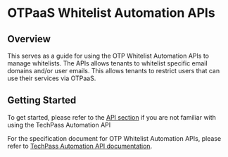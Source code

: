 # OTPaaS Whitelist Automation APIs

## Overview
This serves as a guide for using the OTP Whitelist Automation APIs to manage whitelists. The APIs allows tenants to whitelist specific email domains and/or user emails. This allows tenants to restrict users that can use their services via OTPaaS.

## Getting Started
To get started, please refer to the [API section](/apis/integration.md) if you are not familiar with using the TechPass Automation API

For the specification document for OTP Whitelist Automation APIs, please refer to [TechPass Automation API documentation](https://stg.docs.developer.tech.gov.sg/docs/techpass-automation-api/#tag/OTP).
